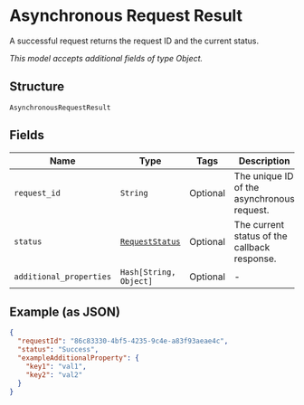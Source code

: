 
# Asynchronous Request Result

A successful request returns the request ID and the current status.

*This model accepts additional fields of type Object.*

## Structure

`AsynchronousRequestResult`

## Fields

| Name | Type | Tags | Description |
|  --- | --- | --- | --- |
| `request_id` | `String` | Optional | The unique ID of the asynchronous request. |
| `status` | [`RequestStatus`](../../doc/models/request-status.md) | Optional | The current status of the callback response. |
| `additional_properties` | `Hash[String, Object]` | Optional | - |

## Example (as JSON)

```json
{
  "requestId": "86c83330-4bf5-4235-9c4e-a83f93aeae4c",
  "status": "Success",
  "exampleAdditionalProperty": {
    "key1": "val1",
    "key2": "val2"
  }
}
```

